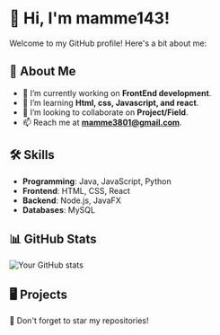 # 👋 Hi, I'm mamme143!
Welcome to my GitHub profile! Here's a bit about me:

## 🚀 About Me
- 🔭 I’m currently working on **FrontEnd development**.
- 🌱 I’m learning **Html, css, Javascript, and react**.
- 👯 I’m looking to collaborate on **Project/Field**.
- 📫 Reach me at **mamme3801@gmail.com**.

## 🛠 Skills
- **Programming**: Java, JavaScript, Python
- **Frontend**: HTML, CSS, React
- **Backend**: Node.js, JavaFX
- **Databases**: MySQL

## 📊 GitHub Stats
![Your GitHub stats](https://github-readme-stats.vercel.app/api?mamme143=YourUsername&show_icons=true)

## 🖥️ Projects

🌟 Don't forget to star my repositories!
